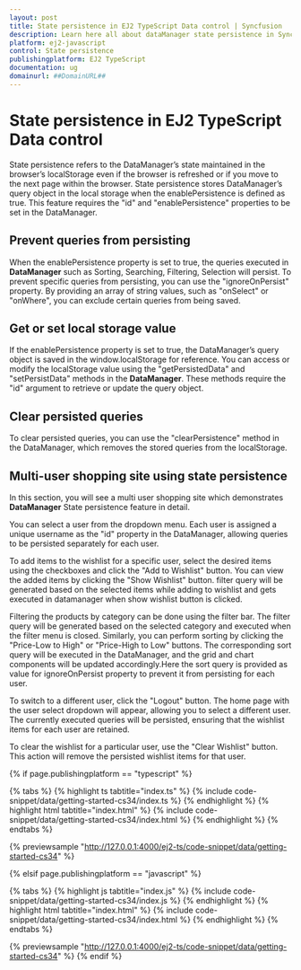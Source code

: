 ```yaml
---
layout: post
title: State persistence in EJ2 TypeScript Data control | Syncfusion
description: Learn here all about dataManager state persistence in Syncfusion EJ2 TypeScript Data control of Syncfusion Essential JS 2 and more.
platform: ej2-javascript
control: State persistence
publishingplatform: EJ2 TypeScript
documentation: ug
domainurl: ##DomainURL##
---
```


# State persistence in EJ2 TypeScript Data control

State persistence refers to the DataManager’s state maintained in the browser’s localStorage even if the browser is refreshed or if you move to the next page within the browser. State persistence stores DataManager’s query object in the local storage when the enablePersistence is defined as true. This feature requires the "id" and "enablePersistence" properties to be set in the DataManager.

## Prevent queries from persisting

When the enablePersistence property is set to true, the queries executed in **DataManager** such as Sorting, Searching, Filtering, Selection will persist. To prevent specific queries from persisting, you can use the "ignoreOnPersist" property. By providing an array of string values, such as "onSelect" or "onWhere", you can exclude certain queries from being saved.

## Get or set local storage value

If the enablePersistence property is set to true, the DataManager’s query object is saved in the window.localStorage for reference. You can access or modify the localStorage value using the "getPersistedData" and "setPersistData" methods in the  **DataManager**. These methods require the "id" argument to retrieve or update the query object.

## Clear persisted queries

To clear persisted queries, you can use the "clearPersistence" method in the DataManager, which removes the stored queries from the localStorage.

## Multi-user shopping site using state persistence

In this section, you will see a multi user shopping site which demonstrates **DataManager** State persistence feature in detail. 

You can select a user from the dropdown menu. Each user is assigned a unique username as the "id" property in the DataManager, allowing queries to be persisted separately for each user.

To add items to the wishlist for a specific user, select the desired items using the checkboxes and click the "Add to Wishlist" button. You can view the added items by clicking the "Show Wishlist" button. filter query will be generated based on the selected items while adding to wishlist and gets executed in datamanager when show wishlist button is clicked.

Filtering the products by category can be done using the filter bar. The filter query will be generated based on the selected category and executed when the filter menu is closed. Similarly, you can perform sorting by clicking the "Price-Low to High" or "Price-High to Low" buttons. The corresponding sort query will be executed in the DataManager, and the grid and chart components will be updated accordingly.Here the sort query is provided as value for ignoreOnPersist property to prevent it from persisting for each user.

To switch to a different user, click the "Logout" button. The home page with the user select dropdown will appear, allowing you to select a different user. The currently executed queries will be persisted, ensuring that the wishlist items for each user are retained.

To clear the wishlist for a particular user, use the "Clear Wishlist" button. This action will remove the persisted wishlist items for that user.

{% if page.publishingplatform == "typescript" %}

{% tabs %}
{% highlight ts tabtitle="index.ts" %}
{% include code-snippet/data/getting-started-cs34/index.ts %}
{% endhighlight %}
{% highlight html tabtitle="index.html" %}
{% include code-snippet/data/getting-started-cs34/index.html %}
{% endhighlight %}
{% endtabs %}

{% previewsample "http://127.0.0.1:4000/ej2-ts/code-snippet/data/getting-started-cs34" %}

{% elsif page.publishingplatform == "javascript" %}

{% tabs %}
{% highlight js tabtitle="index.js" %}
{% include code-snippet/data/getting-started-cs34/index.js %}
{% endhighlight %}
{% highlight html tabtitle="index.html" %}
{% include code-snippet/data/getting-started-cs34/index.html %}
{% endhighlight %}
{% endtabs %}

{% previewsample "http://127.0.0.1:4000/ej2-ts/code-snippet/data/getting-started-cs34" %}
{% endif %}

